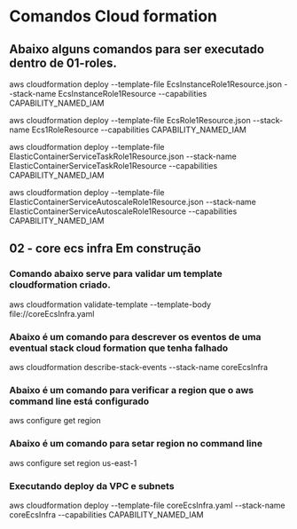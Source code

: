 # Comandos Cloud formation

## Abaixo alguns comandos para ser executado dentro de 01-roles.

aws cloudformation deploy --template-file EcsInstanceRole1Resource.json --stack-name EcsInstanceRole1Resource --capabilities CAPABILITY_NAMED_IAM

aws cloudformation deploy --template-file EcsRole1Resource.json --stack-name Ecs1RoleResource --capabilities CAPABILITY_NAMED_IAM

aws cloudformation deploy --template-file ElasticContainerServiceTaskRole1Resource.json --stack-name ElasticContainerServiceTaskRole1Resource --capabilities CAPABILITY_NAMED_IAM

aws cloudformation deploy --template-file ElasticContainerServiceAutoscaleRole1Resource.json --stack-name ElasticContainerServiceAutoscaleRole1Resource --capabilities CAPABILITY_NAMED_IAM

## 02 - core ecs infra Em construção

### Comando abaixo serve para validar um template cloudformation criado.
aws cloudformation validate-template --template-body file://coreEcsInfra.yaml


### Abaixo é um comando para descrever os eventos de uma eventual stack cloud formation que tenha falhado
aws cloudformation describe-stack-events --stack-name coreEcsInfra


### Abaixo é um comando para verificar a region que o aws command line está configurado
aws configure get region

### Abaixo é um comando para setar region no command line
aws configure set region us-east-1

### Executando deploy da VPC e subnets 
aws cloudformation deploy --template-file coreEcsInfra.yaml --stack-name coreEcsInfra --capabilities CAPABILITY_NAMED_IAM